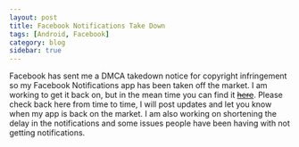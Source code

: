 ```yaml
---
layout: post
title: Facebook Notifications Take Down
tags: [Android, Facebook]
category: blog
sidebar: true
---
```

Facebook has sent me a DMCA takedown notice for copyright infringement so my Facebook Notifications
app has been taken off the market. I am working to get it back on, but in the mean time you can
find it [<del>here</del>](#). Please check back here from time to time, I will post updates and let you know
when my app is back on the market. I am also working on shortening the delay in the notifications
and some issues people have been having with not getting notifications.